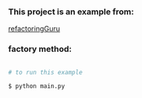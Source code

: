 ### This project is an example from: 
[refactoringGuru](https://refactoring.guru/pt-br/design-patterns/abstract-factory) 

### factory method: 
 

```bash

# to run this example

$ python main.py

```


